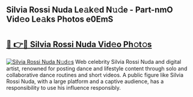 ## Silvia Rossi Nuda Le𝚊k𝚎d N𝚞𝚍e - Part-nmO Vid𝚎o Le𝚊ks Photos e0EmS

# <h2><a href="http://fbf32i.evod.top/?m=Silvia+Rossi+Nuda">🔗 👉🔴 Silvia Rossi Nuda Vid𝚎o Ph𝚘t𝚘s</a></h2>

[![Silvia Rossi Nuda N𝚞d𝚎s](https://i.imgur.com/8V9OHl7.gif)](http://fbf32i.evod.top/?m=Silvia+Rossi+Nuda)
Web celebrity Silvia Rossi Nuda and digital artist, renowned for posting dance and lifestyle content through solo and collaborative dance routines and short videos. A public figure like Silvia Rossi Nuda, with a large platform and a captive audience, has a responsibility to use his influence responsibly. 
